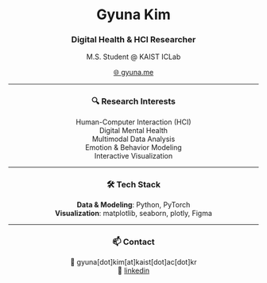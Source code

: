 <p align="center">
  <h1 align="center">Gyuna Kim</h1>
  <h3 align="center">Digital Health & HCI Researcher</h3>
  <p align="center">M.S. Student @ KAIST ICLab</p>
  <p align="center"><a href="https://gyuna.me">🌐 gyuna.me</a></p>
</p>

---

<h3 align="center">🔍 Research Interests</h3>

<p align="center">
  Human-Computer Interaction (HCI) <br/>
  Digital Mental Health <br/>
  Multimodal Data Analysis <br/>
  Emotion & Behavior Modeling <br/>
  Interactive Visualization
</p>

---

<h3 align="center">🛠️ Tech Stack</h3>

<p align="center">
  <strong>Data & Modeling</strong>: Python, PyTorch<br/>
  <strong>Visualization</strong>: matplotlib, seaborn, plotly, Figma
</p>

---

<h3 align="center">📫 Contact</h3>

<p align="center">
  📧 gyuna[dot]kim[at]kaist[dot]ac[dot]kr <br/>
  🔗 <a href="https://www.linkedin.com/in/gyuna/">linkedin</a>  
</p>
